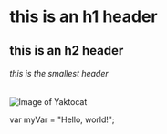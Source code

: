 # this is an h1 header

## this is an h2 header

###### this is the smallest header


![Image of Yaktocat](https://octodex.github.com/images/yaktocat.png)


var myVar = "Hello, world!";
